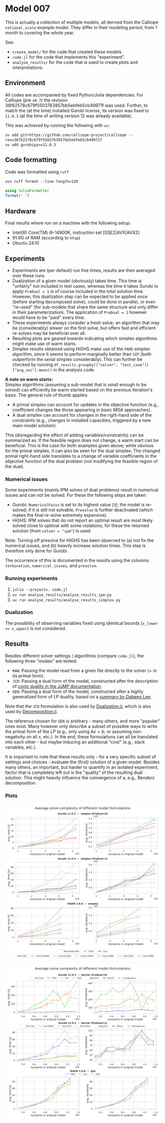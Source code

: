 # Model 007

This is actually a collection of multiple models, all derived from the Calliope `national_scale` example model. They 
differ in their modeling period, from 1 month to covering the whole year.

See:

- `create_model/` for the code that created these models.
- `code.jl` for the code that implements this "experiment".
- `analyse_results/` for the code that is used to create plots and interpretations.

## Environment

All codes are accompanied by fixed Python/Julia dependencies. For Calliope (pre `v0.7`) the revision
36f62578c679f5503763857bb5ebfeb5cb49971f was used. Further, to match the (at the time) installed Gurobi license, its
version was fixed to `11.0.3` (at the time of writing version 12 was already available).

This was achieved by running the following with `uv`:

```shell
uv add git+https://github.com/calliope-project/calliope --rev=36f62578c679f5503763857bb5ebfeb5cb49971f
uv add gurobipy==11.0.3
```

## Code formatting

Code was formatted using `ruff`

```shell
uvx ruff format --line-length=120
```

```julia
using JuliaFormatter
format(".")
```

## Hardware

Final results where run on a machine with the following setup:

- Intel(R) Core(TM) i9-14900K, instruction set [SSE2|AVX|AVX2]
- 91.9G of RAM (according to `htop`)
- Ubuntu 24.10

## Experiments

- Experiments are (per default) run five times, results are then averaged over these runs.
- Dualization of a given model (obviously) takes time. This time is "unfairly" not included in test cases, whereas the time it takes Gurobi to apply `PreDual = 1` is of course included in the total solution time. However, this dualization step can be expected to be applied once (before starting decomposed solve), could be done in parallel, or even "re-used" (for sub-models that share the same structure and only differ in their parameterization). The application of `PreDual = 1` however would have to be "paid" every time.
- These experiments always consider a fresh solve; an algorithm that may be (considerably) slower on the first solve, but offers fast and efficient re-solves may be beneficial over all.
- Resulting plots are geared towards indicating which simplex algorithms might make use of warm starts.
- Simplex results obtained using HiGHS make use of the `PAMI` simplex algorithm, since it seems to perform marginally better than `SIP` (both outperform the serial simplex considerably). This can further be checked by running `df_results.groupby(["solver", "test_case"])["avg_sec"].mean()` in the analysis code.

**A note on warm starts:**  
Simplex algorithms (assuming a sub-model that is small enough to be solved) can efficiently be warm started based on the previous iteration's basis. The general rule of thumb applies:

- A primal simplex can account for updates in the objective function (e.g., coefficient changes like those appearing in basic MGA approaches).
- A dual simplex can account for changes in the right-hand side of the constraints (e.g., changes in installed capacities, triggered by a new main-model solution).

This (disregarding the effect of adding variables/constraints) can be summarized as: If the feasible region does not change, a warm start can be beneficial. This is the case for both examples given above; while obvious for the primal simplex, it can also be seen for the dual simplex: The changed primal right-hand side translates to a change of variable coefficients in the objective function of the dual problem (not modifying the feasible region of the dual).

### Numerical issues

Some experiments (mainly IPM solves of dual problems) result in numerical issues and can not be solved. For these the following steps are taken:

- Gurobi: `NumericalFocus` is set to its highest value (`3`); the model is re-solved; if it is still not solvable, `Presolve` is further deactivated (which makes the final re-solve extremely expensive).
- HiGHS: IPM solves that do not report an optimal result are most likely solved close to optimal with some violations; for these the returned solution (from `solver = "ipm"`) is used.

Note: Turning off presolve for HiGHS has been observed to (a) not fix the numerical issues, and (b) heavily increase solution times. This step is therefore only done for Gurobi.

The occurrence of this is documented in the results using the columns: `termination`, `numerical_issues`, and `presolve`. 

### Running experiments

1. `julia --project=. code.jl`
2. `uv run analyse_results/analyse_results_ipm.py`
3. `uv run analyse_results/analyse_results_simplex.py`

### Dualization

The possibility of observing variables fixed using identical bounds (`x_lower == x_upper`) is not considered.

## Results

Besides different solver settings / algorithms (compare `code.jl`), the following three "modes" are tested:

- `RAW`: Passing the model read from a given file directly to the solver (= in its primal form).
- `JCD`: Passing a dual form of the model, constructed after the description of [conic duality in the JuMP documentation](https://jump.dev/JuMP.jl/stable/moi/background/duality/).
- `GEN`: Passing a dual form of the model, constructed after a highly generalized form of LP duality, based on a [summary by Dabeen Lee](https://dabeenl.github.io/IE331_lecture9_note.pdf).

Note that the `JCD` formulation is also used by [Dualization.jl](https://jump.dev/Dualization.jl/dev/manual/#Conic-Duality-1), which is also used by [Decomposition.jl](https://github.com/sstroemer/Decomposition.jl).

The reference chosen for `GEN` is arbitrary - many others, and more "popular" ones exist. Many however only describe a subset of possible ways to write the primal form of the LP (e.g., only using $Ax = b$, or assuming non-negativity on all $x$, etc.). In the end, these formulations can all be translated into each other - but maybe inducing an additional "cost" (e.g., slack variables, etc.).

It is important to note that these results only - for a very specific subset of settings and choices - evaluate the (first) solution of a given model. Besides many others, an important, but harder to quantify in an isolated experiment, factor that is completely left out is the "quality" of the resulting dual solution. This might heavily influence the convergence of a, e.g., Benders decomposition.

### Plots

![Simplex results](./out/analysis_plot_simplex.svg "Simplex results")

![IPM results](./out/analysis_plot_ipm.svg "IPM results")
